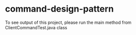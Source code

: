 # command-design-pattern

To see output of this project, please run the main method from ClientCommandTest.java class

